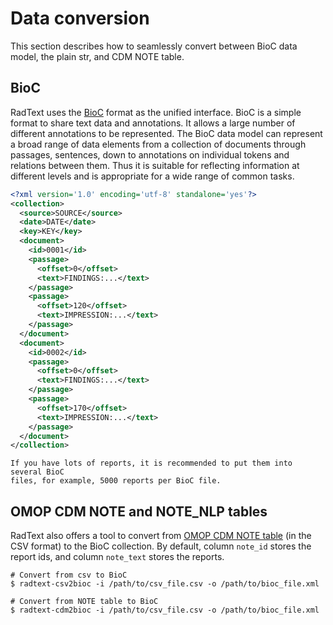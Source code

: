 # Data conversion

This section describes how to seamlessly convert between BioC data model, the
plain str, and CDM NOTE table.

## BioC 

RadText uses the [BioC](http://bioc.sourceforge.net/) format as the unified interface. 
BioC is a simple format to share text data and annotations. It allows a large number of different annotations to be
represented. The BioC data model can represent a broad range of data elements from a collection of documents through
passages, sentences, down to annotations on individual tokens and relations between them. Thus it is suitable for
reflecting information at different levels and is appropriate for a wide range of common tasks.
   
```xml
<?xml version='1.0' encoding='utf-8' standalone='yes'?>
<collection>
  <source>SOURCE</source>
  <date>DATE</date>
  <key>KEY</key>
  <document>
    <id>0001</id>
    <passage>
      <offset>0</offset>
      <text>FINDINGS:...</text>
    </passage>
    <passage>
      <offset>120</offset>
      <text>IMPRESSION:...</text>
    </passage>  
  </document>
  <document>
    <id>0002</id>
    <passage>
      <offset>0</offset>
      <text>FINDINGS:...</text>
    </passage>
    <passage>
      <offset>170</offset>
      <text>IMPRESSION:...</text>
    </passage>
  </document>
</collection>
```

```{warning}
If you have lots of reports, it is recommended to put them into several BioC
files, for example, 5000 reports per BioC file.
```

## OMOP CDM NOTE and NOTE_NLP tables

RadText also offers a tool to convert from [OMOP CDM NOTE
table](https://www.ohdsi.org/web/wiki/doku.php?id=documentation:cdm:note) (in
the CSV format) to the BioC collection. By default, column `note_id` stores
the report ids, and column `note_text` stores the reports.

```shell
# Convert from csv to BioC
$ radtext-csv2bioc -i /path/to/csv_file.csv -o /path/to/bioc_file.xml

# Convert from NOTE table to BioC
$ radtext-cdm2bioc -i /path/to/csv_file.csv -o /path/to/bioc_file.xml
```

